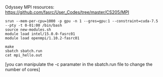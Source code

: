 Odyssey MPI resources: https://github.com/fasrc/User_Codes/tree/master/CS205/MPI

```
srun --mem-per-cpu=1000 -p gpu -n 1 --gres=gpu:1 --constraint=cuda-7.5 --pty -t 0-01:00 /bin/bash
source new-modules.sh
module load intel/15.0.0-fasrc01
module load openmpi/1.10.2-fasrc01
```

```
make
sbatch sbatch.run
cat mpi_hello.out
```

[you can manipulate the -c paramater in the sbatch.run file to change the number of cores]
